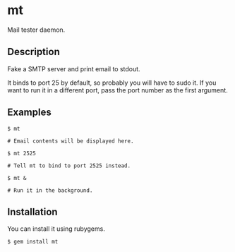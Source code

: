mt
==

Mail tester daemon.

Description
-----------

Fake a SMTP server and print email to stdout.

It binds to port 25 by default, so probably you
will have to sudo it. If you want to run it in
a different port, pass the port number as the
first argument.

Examples
--------

``` console
$ mt

# Email contents will be displayed here.

$ mt 2525

# Tell mt to bind to port 2525 instead.

$ mt &

# Run it in the background.
```

## Installation

You can install it using rubygems.

```
$ gem install mt
```
